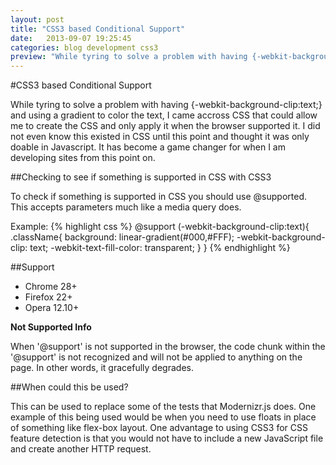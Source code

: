 ```yaml
---
layout: post
title: "CSS3 based Conditional Support"
date:   2013-09-07 19:25:45
categories: blog development css3
preview: "While tyring to solve a problem with having {-webkit-background-clip:text;} and using a gradient to color the text, I came accross CSS that could allow me to create the CSS and only apply it when the browser supported it. "
---
```


#CSS3 based Conditional Support

While tyring to solve a problem with having {-webkit-background-clip:text;} and using a gradient to color the text, I came accross CSS that could allow me to create the CSS and only apply it when the browser supported it. I did not even know this existed in CSS until this point and thought it was only doable in Javascript. It has become a game changer for when I am developing sites from this point on.

##Checking to see if something is supported in CSS with CSS3

To check if something is supported in CSS you should use @supported. This accepts parameters much like a media query does. 

Example: 
{% highlight css %}
@support (-webkit-background-clip:text){
	.className{
		background: linear-gradient(#000,#FFF);
		-webkit-background-clip: text;
		-webkit-text-fill-color: transparent;
	}
}
{% endhighlight %}

##Support

* Chrome 28+
* Firefox 22+
* Opera 12.10+

**Not Supported Info**

When '@support' is not supported in the browser, the code chunk within the '@support' is not recognized and will not be applied to anything on the page. In other words, it gracefully degrades.

##When could this be used? 

This can be used to replace some of the tests that Modernizr.js does. One example of this being used would be when you need to use floats in place of something like flex-box layout. One advantage to using CSS3 for CSS feature detection is that you would not have to include a new JavaScript file and create another HTTP request.